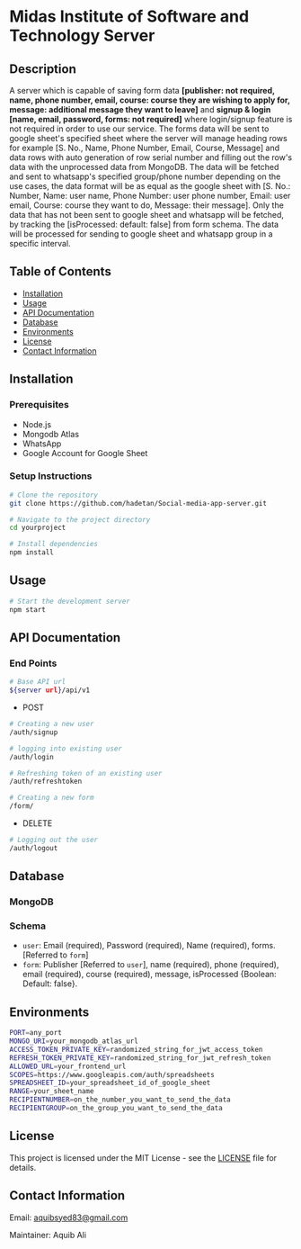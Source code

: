 # Midas Institute of Software and Technology Server

## Description

A server which is capable of saving form data **[publisher: not required, name, phone number, email, course: course they are wishing to apply for, message: additional message they want to leave]** and **signup & login [name, email, password, forms: not required]** where login/signup feature is not required in order to use our service. The forms data will be sent to google sheet's specified sheet where the server will manage heading rows for example [S. No., Name, Phone Number, Email, Course, Message] and data rows with auto generation of row serial number and filling out the row's data with the unprocessed data from MongoDB. The data will be fetched and sent to whatsapp's specified group/phone number depending on the use cases, the data format will be as equal as the google sheet with [S. No.: Number, Name: user name, Phone Number: user phone number, Email: user email, Course: course they want to do, Message: their message]. Only the data that has not been sent to google sheet and whatsapp will be fetched, by tracking the [isProcessed: default: false] from form schema. The data will be processed for sending to google sheet and whatsapp group in a specific interval.

## Table of Contents

- [Installation](#installation)
- [Usage](#usage)
- [API Documentation](#api-documentation)
- [Database](#database)
- [Environments](#environments)
- [License](#license)
- [Contact Information](#contact-information)

## Installation

### Prerequisites

- Node.js
- Mongodb Atlas
- WhatsApp
- Google Account for Google Sheet

### Setup Instructions

```bash
# Clone the repository
git clone https://github.com/hadetan/Social-media-app-server.git

# Navigate to the project directory
cd yourproject

# Install dependencies
npm install
```

## Usage

```bash
# Start the development server
npm start
```

## API Documentation

### End Points

```bash
# Base API url
${server url}/api/v1
```

- POST

```bash
# Creating a new user
/auth/signup

# logging into existing user
/auth/login

# Refreshing token of an existing user
/auth/refreshtoken

# Creating a new form
/form/
```

- DELETE

```bash
# Logging out the user
/auth/logout
```

## Database

### MongoDB

### Schema

- `user`: Email (required), Password (required), Name (required), forms. [Referred to `form`]
- `form`: Publisher [Referred to `user`], name (required), phone (required), email (required), course (required), message, isProcessed {Boolean: Default: false}.

## Environments

```bash
PORT=any_port
MONGO_URI=your_mongodb_atlas_url
ACCESS_TOKEN_PRIVATE_KEY=randomized_string_for_jwt_access_token
REFRESH_TOKEN_PRIVATE_KEY=randomized_string_for_jwt_refresh_token
ALLOWED_URL=your_frontend_url
SCOPES=https://www.googleapis.com/auth/spreadsheets
SPREADSHEET_ID=your_spreadsheet_id_of_google_sheet
RANGE=your_sheet_name
RECIPIENTNUMBER=on_the_number_you_want_to_send_the_data
RECIPIENTGROUP=on_the_group_you_want_to_send_the_data
```

## License

This project is licensed under the MIT License - see the [LICENSE](./LICENSE) file for details.

## Contact Information

Email: <aquibsyed83@gmail.com>

Maintainer: Aquib Ali
